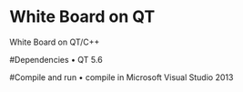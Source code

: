 # White Board on QT
White Board on QT/C++

#Dependencies
        • QT 5.6

#Compile and run
        • compile in Microsoft Visual Studio 2013

